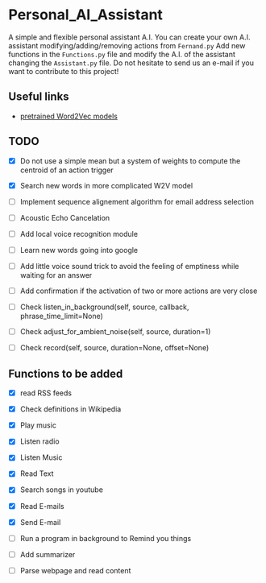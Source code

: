 # Personal_AI_Assistant
A simple and flexible personal assistant A.I.
You can create your own A.I. assistant modifying/adding/removing actions from `Fernand.py`
Add new functions in the `Functions.py` file and modify the A.I. of the assistant changing the `Assistant.py` file.
Do not hesitate to send us an e-mail if you want to contribute to this project!

## Useful links
+ [pretrained Word2Vec models](https://github.com/3Top/word2vec-api#where-to-get-a-pretrained-models)

## TODO
+ [X] Do not use a simple mean but a system of weights to compute the centroid of an action trigger
+ [X] Search new words in more complicated W2V model
+ [ ] Implement sequence alignement algorithm for email address selection
+ [ ] Acoustic Echo Cancelation
+ [ ] Add local voice recognition module
+ [ ] Learn new words going into google
+ [ ] Add little voice sound trick to avoid the feeling of emptiness while waiting for an answer
+ [ ] Add confirmation if the activation of two or more actions are very close
+ [ ] Check listen_in_background(self, source, callback, phrase_time_limit=None)
+ [ ] Check adjust_for_ambient_noise(self, source, duration=1)
+ [ ] Check record(self, source, duration=None, offset=None)


## Functions to be added
+ [X] read RSS feeds
+ [X] Check definitions in Wikipedia
+ [X] Play music
+ [X] Listen radio
+ [X] Listen Music
+ [X] Read Text
+ [X] Search songs in youtube
+ [X] Read E-mails
+ [X] Send E-mail
+ [ ] Run a program in background to Remind you things
+ [ ] Add summarizer 
+ [ ] Parse webpage and read content



